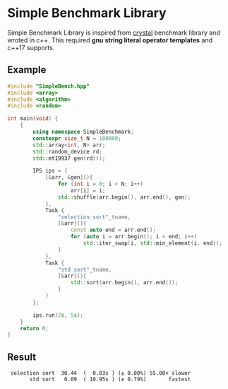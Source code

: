 # Simple Benchmark Library

Simple Benchmark Library is inspired from [crystal](https://github.com/crystal-lang/crystal) benchmark library
 and wroted in c++. This required **gnu string literal operator templates** and c++17 supports.

## Example

```c++
#include "SimpleBench.hpp"
#include <array>
#include <algorithm>
#include <random>

int main(void) {
    {
        using namespace SimpleBenchmark;
        constexpr size_t N = 100000;
        std::array<int, N> arr;
        std::random_device rd;
        std::mt19937 gen(rd());

        IPS ips = {
            [&arr, &gen](){
                for (int i = 0; i < N; i++)
                    arr[i] = i;
                std::shuffle(arr.begin(), arr.end(), gen);
            },
            Task {
                "selection sort"_tname,
                [&arr](){
                    const auto end = arr.end();
                    for (auto i = arr.begin(); i < end; i++)
                        std::iter_swap(i, std::min_element(i, end));
                }
            },
            Task {
                "std sort"_tname,
                [&arr](){
                    std::sort(arr.begin(), arr.end());
                }
            }
        };

        ips.run(2s, 5s);
    }
    return 0;
}
```

## Result

```
 selection sort  30.44  (  0.03s ) (± 0.00%) 55.00× slower
       std sort   0.09  ( 10.95s ) (± 0.79%)       fastest
```
